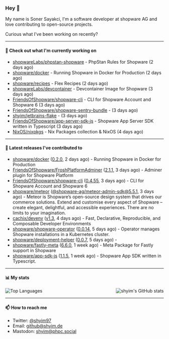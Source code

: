 ### Hey 👋

My name is Soner Sayakci, I'm a software developer at shopware AG and love contributing to open-source projects.

Curious what I've been working on recently?

---

#### 👷 Check out what I'm currently working on

- [shopwareLabs/phpstan-shopware](https://github.com/shopwareLabs/phpstan-shopware) - PhpStan Rules for Shopware (2 days ago)
- [shopware/docker](https://github.com/shopware/docker) - Running Shopware in Docker for Production (2 days ago)
- [shopware/recipes](https://github.com/shopware/recipes) - Flex Recipes (2 days ago)
- [shopwareLabs/devcontainer](https://github.com/shopwareLabs/devcontainer) - Devcontainer Image for Shopware (3 days ago)
- [FriendsOfShopware/shopware-cli](https://github.com/FriendsOfShopware/shopware-cli) - CLI for Shopware Account and Shopware 6 (3 days ago)
- [FriendsOfShopware/shopware-sentry-bundle](https://github.com/FriendsOfShopware/shopware-sentry-bundle) -  (3 days ago)
- [shyim/jetbrains-flake](https://github.com/shyim/jetbrains-flake) -  (3 days ago)
- [FriendsOfShopware/app-server-sdk-js](https://github.com/FriendsOfShopware/app-server-sdk-js) - Shopware App Server SDK written in Typescript (3 days ago)
- [NixOS/nixpkgs](https://github.com/NixOS/nixpkgs) - Nix Packages collection &amp; NixOS (4 days ago)

---

#### 🔭 Latest releases I've contributed to

- [shopware/docker](https://github.com/shopware/docker) ([0.2.0](https://github.com/shopware/docker/releases/tag/0.2.0), 2 days ago) - Running Shopware in Docker for Production
- [FriendsOfShopware/FroshPlatformAdminer](https://github.com/FriendsOfShopware/FroshPlatformAdminer) ([2.1.1](https://github.com/FriendsOfShopware/FroshPlatformAdminer/releases/tag/2.1.1), 3 days ago) - Adminer plugin for Shopware Platform
- [FriendsOfShopware/shopware-cli](https://github.com/FriendsOfShopware/shopware-cli) ([0.4.55](https://github.com/FriendsOfShopware/shopware-cli/releases/tag/0.4.55), 3 days ago) - CLI for Shopware Account and Shopware 6
- [shopware/meteor](https://github.com/shopware/meteor) ([@shopware-ag/meteor-admin-sdk@5.5.1](https://github.com/shopware/meteor/releases/tag/%40shopware-ag/meteor-admin-sdk%405.5.1), 3 days ago) - Meteor is Shopware’s open-source design system that drives our commerce solutions. Extend and customise every aspect of Shopware – create elegant, delightful, and accessible experiences. There are no limits to your imagination.
- [cachix/devenv](https://github.com/cachix/devenv) ([v1.3](https://github.com/cachix/devenv/releases/tag/v1.3), 4 days ago) - Fast, Declarative, Reproducible, and Composable Developer Environments
- [shopware/shopware-operator](https://github.com/shopware/shopware-operator) ([0.0.14](https://github.com/shopware/shopware-operator/releases/tag/0.0.14), 5 days ago) - Operator manages Shopware installations in a Kubernetes cluster.
- [shopware/deployment-helper](https://github.com/shopware/deployment-helper) ([0.0.7](https://github.com/shopware/deployment-helper/releases/tag/0.0.7), 5 days ago) - 
- [shopware/fastly-meta](https://github.com/shopware/fastly-meta) ([6.6.0](https://github.com/shopware/fastly-meta/releases/tag/6.6.0), 1 week ago) - Meta Package for Fastly support in Shopware
- [shopware/app-sdk-js](https://github.com/shopware/app-sdk-js) ([1.1.5](https://github.com/shopware/app-sdk-js/releases/tag/1.1.5), 1 week ago) - Shopware App SDK written in Typescript.

---

#### 📊 My stats

<img align="right" alt="shyim's GitHub stats" src="https://github-readme-stats.vercel.app/api?username=shyim&count_private=1&show_icons=true&" />

![Top Languages](https://github-readme-stats.vercel.app/api/top-langs/?username=shyim)

---

#### 📫 How to reach me

- Twitter: [@shyim97](https://twitter.com/shyim97)
- Email: [github@shyim.de](mailto://github@shyim.de)
- Mastodon: <a rel="me" href="https://phpc.social/@shyim">shyim@phpc.social</a>
